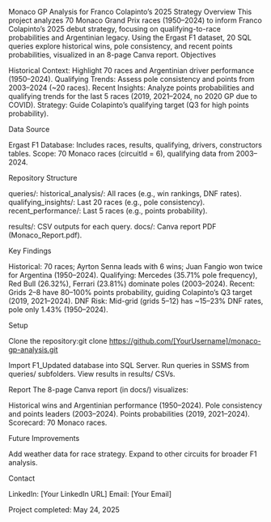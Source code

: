 Monaco GP Analysis for Franco Colapinto’s 2025 Strategy
Overview
This project analyzes 70 Monaco Grand Prix races (1950–2024) to inform Franco Colapinto’s 2025 debut strategy, focusing on qualifying-to-race probabilities and Argentinian legacy. Using the Ergast F1 dataset, 20 SQL queries explore historical wins, pole consistency, and recent points probabilities, visualized in an 8-page Canva report.
Objectives

Historical Context: Highlight 70 races and Argentinian driver performance (1950–2024).
Qualifying Trends: Assess pole consistency and points from 2003–2024 (~20 races).
Recent Insights: Analyze points probabilities and qualifying trends for the last 5 races (2019, 2021–2024, no 2020 GP due to COVID).
Strategy: Guide Colapinto’s qualifying target (Q3 for high points probability).

Data Source

Ergast F1 Database: Includes races, results, qualifying, drivers, constructors tables.
Scope: 70 Monaco races (circuitId = 6), qualifying data from 2003–2024.

Repository Structure

queries/:
historical_analysis/: All races (e.g., win rankings, DNF rates).
qualifying_insights/: Last 20 races (e.g., pole consistency).
recent_performance/: Last 5 races (e.g., points probability).


results/: CSV outputs for each query.
docs/: Canva report PDF (Monaco_Report.pdf).

Key Findings

Historical: 70 races; Ayrton Senna leads with 6 wins; Juan Fangio won twice for Argentina (1950–2024).
Qualifying: Mercedes (35.71% pole frequency), Red Bull (26.32%), Ferrari (23.81%) dominate poles (2003–2024).
Recent: Grids 2–8 have 80–100% points probability, guiding Colapinto’s Q3 target (2019, 2021–2024).
DNF Risk: Mid-grid (grids 5–12) has ~15–23% DNF rates, pole only 1.43% (1950–2024).

Setup

Clone the repository:git clone https://github.com/[YourUsername]/monaco-gp-analysis.git


Import F1_Updated database into SQL Server.
Run queries in SSMS from queries/ subfolders.
View results in results/ CSVs.

Report
The 8-page Canva report (in docs/) visualizes:

Historical wins and Argentinian performance (1950–2024).
Pole consistency and points leaders (2003–2024).
Points probabilities (2019, 2021–2024).
Scorecard: 70 Monaco races.

Future Improvements

Add weather data for race strategy.
Expand to other circuits for broader F1 analysis.

Contact

LinkedIn: [Your LinkedIn URL]
Email: [Your Email]

Project completed: May 24, 2025
